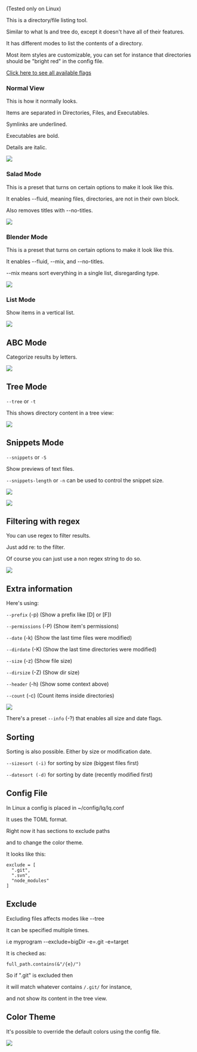 (Tested only on Linux)

This is a directory/file listing tool.

Similar to what ls and tree do, except it doesn't have all of their features. 

It has different modes to list the contents of a directory. 

Most item styles are customizable, you can set for instance that directories should be "bright red" in the config file.

[Click here to see all available flags](https://madprops.github.io/lq/)

### Normal View
This is how it normally looks.

Items are separated in Directories, Files, and Executables.

Symlinks are underlined.

Executables are bold.

Details are italic.

![](http://i.imgur.com/SpBLu0V.jpg)

### Salad Mode
This is a preset that turns on certain options to make it look like this.

It enables --fluid, meaning files, directories, are not in their own block.

Also removes titles with --no-titles.

![](http://i.imgur.com/MrDNwMt.jpg)

### Blender Mode
This is a preset that turns on certain options to make it look like this.

It enables --fluid, --mix, and --no-titles.

--mix means sort everything in a single list, disregarding type.

![](http://i.imgur.com/AYRpdgO.jpg)

### List Mode
Show items in a vertical list.

![](http://i.imgur.com/VYrZRy9.jpg)

## ABC Mode
Categorize results by letters.

![](http://i.imgur.com/svvsAoK.jpg)

## Tree Mode

`--tree` or `-t`

This shows directory content in a tree view:

![](http://i.imgur.com/NS2VS6t.jpg)

## Snippets Mode

`--snippets` or `-S`

Show previews of text files.

`--snippets-length` or `-n` can be used to control the snippet size.

![](http://i.imgur.com/tatP5m9.jpg)

![](http://i.imgur.com/cWhuZrp.jpg)

## Filtering with regex
You can use regex to filter results.

Just add re: to the filter.

Of course you can just use a non regex string to do so.

![](http://i.imgur.com/Vc1NdLg.jpg)

## Extra information
Here's using:

`--prefix` (-p) (Show a prefix like [D] or [F])

`--permissions` (-P) (Show item's permissions)

`--date` (-k) (Show the last time files were modified) 

`--dirdate` (-K) (Show the last time directories were modified)

`--size` (-z) (Show file size)

`--dirsize` (-Z) (Show dir size)

`--header` (-h) (Show some context above)

`--count` (-c) (Count items inside directories)

![](http://i.imgur.com/zteReJV.jpg)

There's a preset `--info` (-?) that enables all size and date flags.

## Sorting

Sorting is also possible. Either by size or modification date.

`--sizesort (-i)` for sorting by size (biggest files first)

`--datesort (-d)` for sorting by date (recently modified first)

## Config File

In Linux a config is placed in ~/config/lq/lq.conf

It uses the TOML format.

Right now it has sections to exclude paths

and to change the color theme.

It looks like this:

```
exclude = [
  ".git",
  ".svn",
  "node_modules"
]
```

## Exclude

Excluding files affects modes like --tree

It can be specified multiple times.

i.e myprogram --exclude=bigDir -e=.git -e=target
 
It is checked as:

```
full_path.contains(&"/{e}/")
```

So if ".git" is excluded then

it will match whatever contains `/.git/` for instance,

and not show its content in the tree view.

## Color Theme
It's possible to override the default colors using the config file.

![](http://i.imgur.com/z42bWjI.jpg)